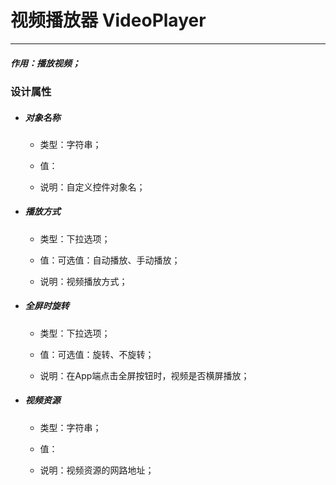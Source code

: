 # 视频播放器 VideoPlayer

---

##### 作用：播放视频；

### 设计属性

* ##### 对象名称

  * 类型：字符串；

  * 值：

  * 说明：自定义控件对象名；
* ##### 播放方式

  * 类型：下拉选项；

  * 值：可选值：自动播放、手动播放；

  * 说明：视频播放方式；
* ##### 全屏时旋转

  * 类型：下拉选项；

  * 值：可选值：旋转、不旋转；

  * 说明：在App端点击全屏按钮时，视频是否横屏播放；
* ##### 视频资源

  * 类型：字符串；

  * 值：

  * 说明：视频资源的网路地址；





